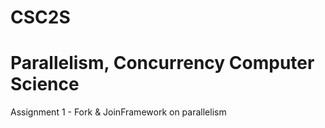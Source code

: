 # CSC2S
<h1> Parallelism, Concurrency Computer Science </h1>

Assignment 1 - Fork & JoinFramework on parallelism
